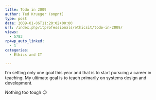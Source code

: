 ```yaml
---
title: Todo in 2009
author: Ted Krueger (onpnt)
type: post
date: 2009-01-06T11:20:02+00:00
url: /index.php/itprofessionals/ethicsit/todo-in-2009/
views:
  - 5783
rp4wp_auto_linked:
  - 1
categories:
  - Ethics and IT

---
```

I&#8217;m setting only one goal this year and that is to start pursuing a career in teaching. My ultimate goal is to teach primarily on systems design and development. 

Nothing too tough 😉
